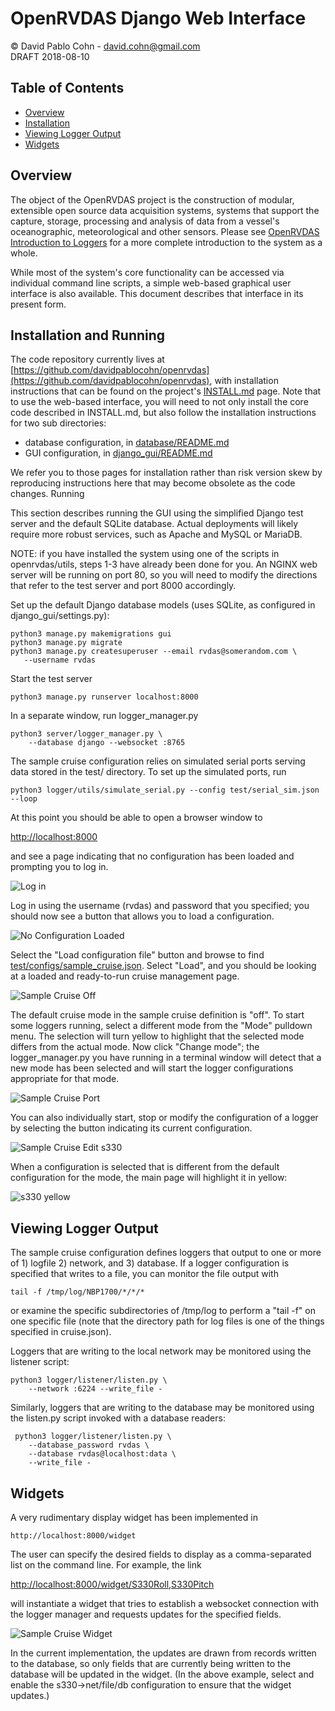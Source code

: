 # OpenRVDAS Django Web Interface
© David Pablo Cohn - david.cohn@gmail.com  
DRAFT 2018-08-10

## Table of Contents

* [Overview](#overview)
* [Installation](#installation-and-running)
* [Viewing Logger Output](#viewing-logger-output)
* [Widgets](#widgets)

## Overview

The object of the OpenRVDAS project is the construction of modular, extensible open source data acquisition systems, systems that support the capture, storage, processing and analysis of  data from a vessel's oceanographic, meteorological and other sensors. Please see  [OpenRVDAS Introduction to Loggers](intro_to_loggers.md) for a more complete introduction to the system as a whole.

While most of the system's core functionality can be accessed via individual command line scripts, a simple web-based graphical user interface is also available. This document describes that interface in its present form.

## Installation and Running

The code repository currently lives at [https://github.com/davidpablocohn/openrvdas](https://github.com/davidpablocohn/openrvdas), with installation instructions that can be found on the project's [INSTALL.md](../INSTALL.md) page. Note that to use the web-based interface, you will need to not only install the core code described in INSTALL.md, but also follow the installation instructions for two sub directories:

* database configuration, in [database/README.md](../database/README.md)
* GUI configuration, in [django_gui/README.md](../django_gui/README.md)

We refer you to those pages for installation rather than risk version skew by reproducing instructions here that may become obsolete as the code changes.
Running

This section describes running the GUI using the simplified Django test server and the default SQLite database. Actual deployments will likely require more robust services, such as Apache and MySQL or MariaDB.

NOTE: if you have installed the system using one of the scripts in openrvdas/utils, steps 1-3 have already been done for you. An NGINX web server will be running on port 80, so you will need to modify the directions that refer to the test server and port 8000 accordingly.

Set up the default Django database models (uses SQLite, as configured in django_gui/settings.py):

```
python3 manage.py makemigrations gui
python3 manage.py migrate
python3 manage.py createsuperuser --email rvdas@somerandom.com \
   --username rvdas
```

Start the test server

```
python3 manage.py runserver localhost:8000
```
In a separate window, run logger_manager.py

```
python3 server/logger_manager.py \
    --database django --websocket :8765
```
The sample cruise configuration relies on simulated serial ports serving data stored in the test/ directory. To set up the simulated ports, run

```
python3 logger/utils/simulate_serial.py --config test/serial_sim.json --loop
```

At this point you should be able to open a browser window to 

[http://localhost:8000](http://localhost:8000)

and see a page indicating that no configuration has been loaded and prompting you to log in.

![Log in](images/log_in.png)

Log in using the username (rvdas) and password that you specified; you should now see a button that allows you to load a configuration.

![No Configuration Loaded](images/no_configuration_loaded.png)

Select the "Load configuration file" button and browse to find [test/configs/sample_cruise.json](../test/configs/sample_cruise.json). Select "Load", and you should be looking at a loaded and ready-to-run cruise management page.

![Sample Cruise Off](images/sample_cruise_off.png)

The default cruise mode in the sample cruise definition is "off". To start some loggers running, select a different mode from the "Mode" pulldown menu. The selection will turn yellow to highlight that the selected mode differs from the actual mode. Now click "Change mode"; the logger_manager.py you have running in a terminal window will detect that a new mode has been selected and will start the logger configurations appropriate for that mode.

![Sample Cruise Port](images/sample_cruise_port.png)

You can also individually start, stop or modify the configuration of a logger by selecting the button indicating its current configuration.

![Sample Cruise Edit s330](images/sample_cruise_edit_s330.png)

When a configuration is selected that is different from the default configuration for the mode, the main page will highlight it in yellow:

![s330 yellow](images/s330_yellow.png)


## Viewing Logger Output

The sample cruise configuration defines loggers that output to one or more of 1) logfile 2) network, and 3) database.
If a logger configuration is specified that writes to a file, you can monitor the file output with

```
tail -f /tmp/log/NBP1700/*/*/*
```
or examine the specific subdirectories of /tmp/log to perform a "tail -f" on one specific file (note that the directory path for log files is one of the things specified in cruise.json).

Loggers that are writing to the local network may be monitored using the listener script:

```
python3 logger/listener/listen.py \
    --network :6224 --write_file -
```
Similarly, loggers that are writing to the database may be monitored using the listen.py script invoked with a database readers:

```
 python3 logger/listener/listen.py \
    --database_password rvdas \
    --database rvdas@localhost:data \
    --write_file -
```

## Widgets

A very rudimentary display widget has been implemented in

```
http://localhost:8000/widget
```
The user can specify the desired fields to display as a comma-separated list on the command line. For example, the link

[http://localhost:8000/widget/S330Roll,S330Pitch](http://localhost:8000/widget/S330Roll,S330Pitch)

will instantiate a widget that tries to establish a websocket connection with the logger manager and requests updates for the specified fields.

![Sample Cruise Widget](images/sample_cruise_widget.png)

In the current implementation, the updates are drawn from records written to the database, so only fields that are currently being written to the database will be updated in the widget. (In the above example, select and enable the s330->net/file/db configuration to ensure that the widget updates.)
